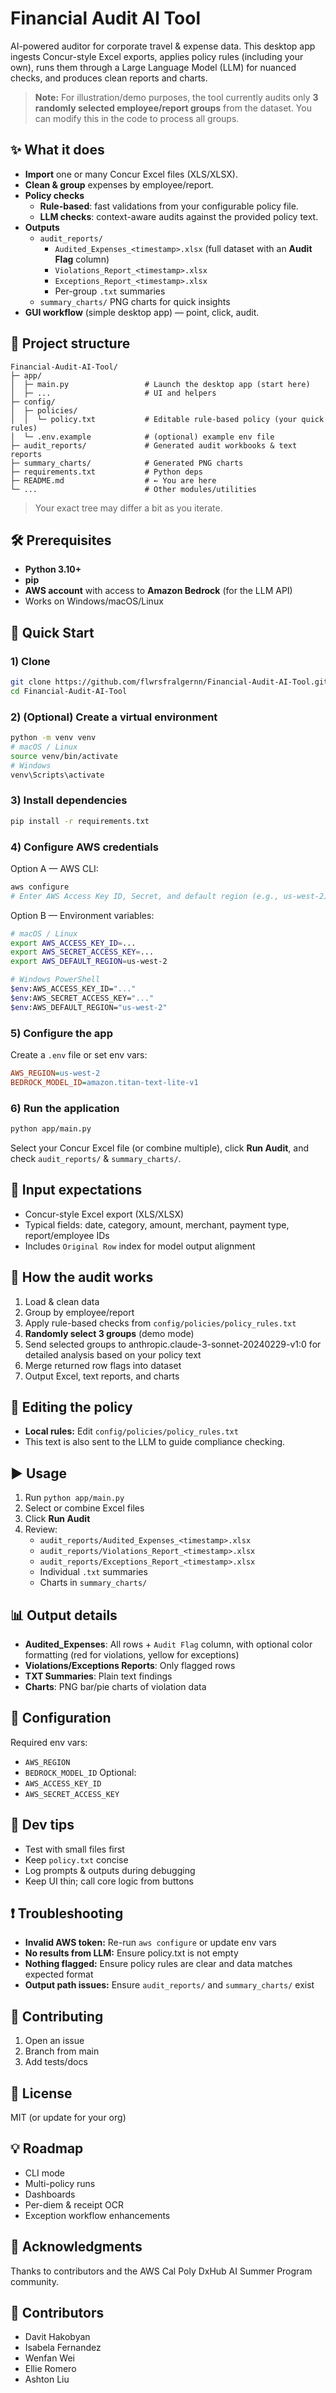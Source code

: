 # Financial Audit AI Tool

AI-powered auditor for corporate travel & expense data. This desktop app ingests Concur-style Excel exports, applies policy rules (including your own), runs them through a Large Language Model (LLM) for nuanced checks, and produces clean reports and charts.

> **Note:** For illustration/demo purposes, the tool currently audits only **3 randomly selected employee/report groups** from the dataset. You can modify this in the code to process all groups.

## ✨ What it does
- **Import** one or many Concur Excel files (XLS/XLSX).
- **Clean & group** expenses by employee/report.
- **Policy checks**
  - **Rule-based**: fast validations from your configurable policy file.
  - **LLM checks**: context-aware audits against the provided policy text.
- **Outputs**
  - `audit_reports/`
    - `Audited_Expenses_<timestamp>.xlsx` (full dataset with an **Audit Flag** column)
    - `Violations_Report_<timestamp>.xlsx`
    - `Exceptions_Report_<timestamp>.xlsx`
    - Per-group `.txt` summaries
  - `summary_charts/` PNG charts for quick insights
- **GUI workflow** (simple desktop app) — point, click, audit.

## 🧭 Project structure
```
Financial-Audit-AI-Tool/
├─ app/
│  ├─ main.py                 # Launch the desktop app (start here)
│  ├─ ...                     # UI and helpers
├─ config/
│  ├─ policies/
│  │  └─ policy.txt           # Editable rule-based policy (your quick rules)
│  └─ .env.example            # (optional) example env file
├─ audit_reports/             # Generated audit workbooks & text reports
├─ summary_charts/            # Generated PNG charts
├─ requirements.txt           # Python deps
├─ README.md                  # ← You are here
└─ ...                        # Other modules/utilities
```
> Your exact tree may differ a bit as you iterate.

## 🛠️ Prerequisites
- **Python 3.10+**
- **pip**
- **AWS account** with access to **Amazon Bedrock** (for the LLM API)
- Works on Windows/macOS/Linux

## 🚀 Quick Start

### 1) Clone
```bash
git clone https://github.com/flwrsfralgernn/Financial-Audit-AI-Tool.git
cd Financial-Audit-AI-Tool
```

### 2) (Optional) Create a virtual environment
```bash
python -m venv venv
# macOS / Linux
source venv/bin/activate
# Windows
venv\Scripts\activate
```

### 3) Install dependencies
```bash
pip install -r requirements.txt
```

### 4) Configure AWS credentials
Option A — AWS CLI:
```bash
aws configure
# Enter AWS Access Key ID, Secret, and default region (e.g., us-west-2)
```
Option B — Environment variables:
```bash
# macOS / Linux
export AWS_ACCESS_KEY_ID=...
export AWS_SECRET_ACCESS_KEY=...
export AWS_DEFAULT_REGION=us-west-2

# Windows PowerShell
$env:AWS_ACCESS_KEY_ID="..."
$env:AWS_SECRET_ACCESS_KEY="..."
$env:AWS_DEFAULT_REGION="us-west-2"
```

### 5) Configure the app
Create a `.env` file or set env vars:
```ini
AWS_REGION=us-west-2
BEDROCK_MODEL_ID=amazon.titan-text-lite-v1
```

### 6) Run the application
```bash
python app/main.py
```
Select your Concur Excel file (or combine multiple), click **Run Audit**, and check `audit_reports/` & `summary_charts/`.

## 📁 Input expectations
- Concur-style Excel export (XLS/XLSX)
- Typical fields: date, category, amount, merchant, payment type, report/employee IDs
- Includes `Original Row` index for model output alignment

## 🧩 How the audit works
1. Load & clean data
2. Group by employee/report
3. Apply rule-based checks from `config/policies/policy_rules.txt`
4. **Randomly select 3 groups** (demo mode)
5. Send selected groups to anthropic.claude-3-sonnet-20240229-v1:0 for detailed analysis based on your policy text
6. Merge returned row flags into dataset
7. Output Excel, text reports, and charts

## 📝 Editing the policy
- **Local rules:** Edit `config/policies/policy_rules.txt`
- This text is also sent to the LLM to guide compliance checking.

## ▶️ Usage
1. Run `python app/main.py`
2. Select or combine Excel files
3. Click **Run Audit**
4. Review:
   - `audit_reports/Audited_Expenses_<timestamp>.xlsx`
   - `audit_reports/Violations_Report_<timestamp>.xlsx`
   - `audit_reports/Exceptions_Report_<timestamp>.xlsx`
   - Individual `.txt` summaries
   - Charts in `summary_charts/`

## 📊 Output details
- **Audited_Expenses**: All rows + `Audit Flag` column, with optional color formatting (red for violations, yellow for exceptions)
- **Violations/Exceptions Reports**: Only flagged rows
- **TXT Summaries**: Plain text findings
- **Charts**: PNG bar/pie charts of violation data

## 🔧 Configuration
Required env vars:
- `AWS_REGION`
- `BEDROCK_MODEL_ID`
Optional:
- `AWS_ACCESS_KEY_ID`
- `AWS_SECRET_ACCESS_KEY`

## 🧪 Dev tips
- Test with small files first
- Keep `policy.txt` concise
- Log prompts & outputs during debugging
- Keep UI thin; call core logic from buttons

## ❗ Troubleshooting
- **Invalid AWS token:** Re-run `aws configure` or update env vars
- **No results from LLM:** Ensure policy.txt is not empty
- **Nothing flagged:** Ensure policy rules are clear and data matches expected format
- **Output path issues:** Ensure `audit_reports/` and `summary_charts/` exist

## 🤝 Contributing
1. Open an issue
2. Branch from main
3. Add tests/docs

## 📜 License
MIT (or update for your org)

## 💡 Roadmap
- CLI mode
- Multi-policy runs
- Dashboards
- Per-diem & receipt OCR
- Exception workflow enhancements

## 🙌 Acknowledgments
Thanks to contributors and the AWS Cal Poly DxHub AI Summer Program community.

## 👥 Contributors
- Davit Hakobyan
- Isabela Fernandez
- Wenfan Wei
- Ellie Romero
- Ashton Liu  

